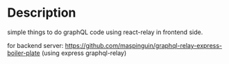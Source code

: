 # Description #
simple things to do graphQL code using react-relay in frontend side.

for backend server: https://github.com/maspinguin/graphql-relay-express-boiler-plate (using express graphql-relay)
